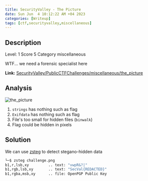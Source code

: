 ```yaml
---
title: SecurityValley - The Picture
date: Sun Jun  4 10:12:22 AM +04 2023
categories: [Writeup]
tags: [ctf,securityvalley,miscellaneous]
---
```


## Description

Level: 1 Score 5 Category miscellaneous

WTF... we need a forensic specialist here

**Link:** [SecurityValley/PublicCTFChallenges/miscellaneous/the_picture](https://github.com/SecurityValley/PublicCTFChallenges/tree/master/miscellaneous/the_picture)

## Analysis 

![the_picture](https://github.com/SecurityValley/PublicCTFChallenges/blob/master/miscellaneous/the_picture/challenge.png?raw=true)
1. `strings` has nothing such as flag
2. `Exifdata` has nothing such as flag 
3. File's too small for hidden files (`binwalk`)
4. Flag could be hidden in pixels

## Solution

We can use [zsteg](https://github.com/zed-0xff/zsteg) to detect stegano-hidden data
```sh
└─$ zsteg challenge.png                                                   
b1,r,lsb,xy         .. text: "vwpR&?|"
b1,rgb,lsb,xy       .. text: "SecVal{REDACTED}"
b1,rgba,msb,xy      .. file: OpenPGP Public Key
```